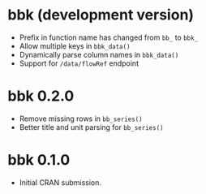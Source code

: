 # bbk (development version)

* Prefix in function name has changed from `bb_` to `bbk_`
* Allow multiple keys in `bbk_data()`
* Dynamically parse column names in `bbk_data()`
* Support for `/data/flowRef` endpoint

# bbk 0.2.0

* Remove missing rows in `bb_series()`
* Better title and unit parsing for `bb_series()`

# bbk 0.1.0

* Initial CRAN submission.
